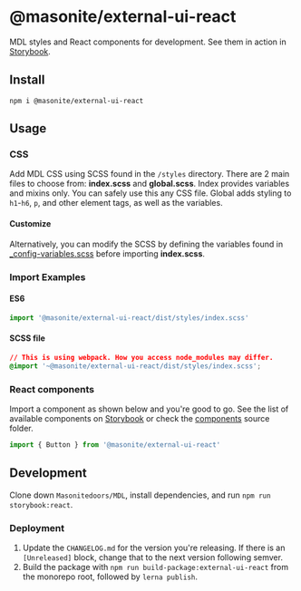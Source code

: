 # @masonite/external-ui-react

MDL styles and React components for development. See them in action in [Storybook](https://masonitedoors.github.io/MDL).

## Install

```shell
npm i @masonite/external-ui-react
```

## Usage

### CSS

Add MDL CSS using SCSS found in the `/styles` directory. There are 2 main files to choose from: **index.scss** and **global.scss**. Index provides variables and mixins only. You can safely use this any CSS file. Global adds styling to `h1`-`h6`, `p`, and other element tags, as well as the variables.

#### Customize

Alternatively, you can modify the SCSS by defining the variables found in [\_config-variables.scss](https://github.com/masonitedoors/MDL/blob/master/styles/_config-variables.scss) before importing **index.scss**.

### Import Examples

#### ES6

```js
import '@masonite/external-ui-react/dist/styles/index.scss'
```

#### SCSS file

```css
// This is using webpack. How you access node_modules may differ.
@import '~@masonite/external-ui-react/dist/styles/index.scss';
```

### React components

Import a component as shown below and you're good to go. See the list of available components on [Storybook](https://masonitedoors.github.io/MDL) or check the [components](https://github.com/masonitedoors/MDL/tree/master/components) source folder.

```js
import { Button } from '@masonite/external-ui-react'
```

## Development

Clone down `Masonitedoors/MDL`, install dependencies, and run `npm run storybook:react`.

### Deployment

1. Update the `CHANGELOG.md` for the version you're releasing. If there is an `[Unreleased]` block, change that to the next version following semver.
1. Build the package with `npm run build-package:external-ui-react` from the monorepo root, followed by `lerna publish`.
